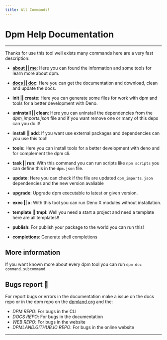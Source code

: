 ```yaml
---
title: All Commands!
---
```


# Dpm Help Documentation

---

Thanks for use this tool well exists many commands here are a very fast
description:

- **[about || me](./about.md)**: Here you can found the information and some
  tools for learn more about dpm.

- **[docs || doc](./docs.md)**: Here you can get the documentation and download,
  clean and update the docs.

- **init || create**: Here you can generate some files for work with dpm and
  tools for a better development with Deno.

- **uninstall || clean**: Here you can uninstall the dependencies from the
  _dpm_imports.json_ file and if you want remove one or many of this deps can
  you do it!

- **install || add**: If you want use external packages and dependencies can you
  use this tool!

- **tools**: Here you can install tools for a better development with deno and
  for complement the dpm cli.

- **task || run**: With this command you can run scripts like `npm scripts` you
  can define this in the `dpm.json` file.

- **update**: Here you can check if the file are updated `dpm_imports.json`
  dependencies and the new version avaliable

- **upgrade**: Upgrade dpm executable to latest or given version.

- **exec || x**: With this tool you can run Deno X modules without installation.

- **template || tmpl**: Well you need a start a project and need a template here
  are all templates!!

- **publish**: For publish your package to the world you can run this!

- **[completions](./completions.md)**: Generate shell completions

## More information

If you want known more about every dpm tool you can run
`dpm doc command.subcommand`

## Bugs report :bug:

For report bugs or errors in the documentation make a issue on the docs repo or
in the dpm repo on the [dpmland org](https://github.com/dpmland/) and the:

- _DPM REPO_: For bugs in the CLI
- _DOCS REPO_: For bugs in the documentation
- _WEB REPO_: For bugs in the website
- _DPMLAND.GITHUB.IO REPO_: For bugs in the online website

---
